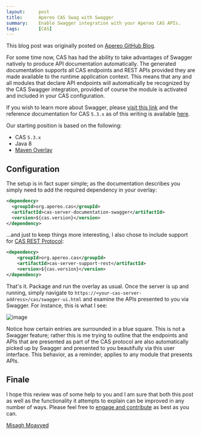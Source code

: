 ```yaml
---
layout:     post
title:      Apereo CAS Swag with Swagger
summary:    Enable Swagger integration with your Apereo CAS APIs.
tags:       [CAS]
---
```


<div class="alert alert-success"><i class="far fa-lightbulb"></i> This blog post was originally posted on <a href="https://github.com/apereo/apereo.github.io">Apereo GitHub Blog</a>.</div>

For some time now, CAS has had the ability to take advantages of Swagger natively to produce API documentation automatically. The generated documentation supports all CAS endpoints and REST APIs provided they are made available to the runtime application context. This means that any and all modules that declare API endpoints will automatically
be recognized by the CAS Swagger integration, provided of course the module is activated and included in your CAS configuration.

If you wish to learn more about Swagger, please [visit this link](https://swagger.io/) and the reference documentation for CAS `5.3.x` as of this writing is available [here](https://apereo.github.io/cas/5.3.x/integration/Swagger-Integration.html).

Our starting position is based on the following:

- CAS `5.3.x`
- Java 8
- [Maven Overlay](https://github.com/apereo/cas-overlay-template)

## Configuration

The setup is in fact super simple; as the documentation describes you simply need to add the required dependency in your overlay:

```xml
<dependency>
  <groupId>org.apereo.cas</groupId>
  <artifactId>cas-server-documentation-swagger</artifactId>
  <version>${cas.version}</version>
</dependency>
```

...and just to keep things more interesting, I also chose to include support for [CAS REST Protocol](https://apereo.github.io/cas/5.3.x/protocol/REST-Protocol.html):

```xml
<dependency>
    <groupId>org.apereo.cas</groupId>
    <artifactId>cas-server-support-rest</artifactId>
    <version>${cas.version}</version>
</dependency>
```

That's it. Package and run the overlay as usual. Once the server is up and running, simply navigate to `https://<your-cas-server-address>/cas/swagger-ui.html` and examine the APIs presented to you via Swagger. For instance, this is what I see:

![image](https://user-images.githubusercontent.com/1205228/43123901-d4321800-8f3a-11e8-81ac-57d8a472d427.png)

Notice how certain entries are surrounded in a blue square. This is not a Swagger feature; rather this is me trying to outline that the endpoints and APIs
that are presented as part of the CAS protocol are also automatically picked up by Swagger and presented to you beautifully via this user interface. This behavior, as a reminder,
applies to any module that presents APIs.

## Finale

I hope this review was of some help to you and I am sure that both this post as well as the functionality it attempts to explain can be improved in any number of ways. Please feel free to [engage and contribute](https://apereo.github.io/cas/developer/Contributor-Guidelines.html) as best as you can.

[Misagh Moayyed](https://fawnoos.com)
